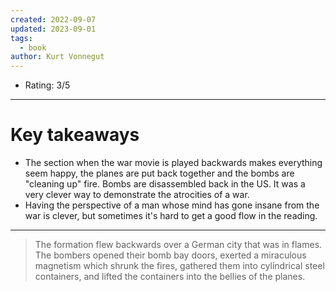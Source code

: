 ```yaml
---
created: 2022-09-07
updated: 2023-09-01
tags:
  - book
author: Kurt Vonnegut
---
```

* Rating: 3/5
---
# Key takeaways
* The section when the war movie is played backwards makes everything seem happy, the planes are put back together and the bombs are "cleaning up" fire. Bombs are disassembled back in the US. It was a very clever way to demonstrate the atrocities of a war.
* Having the perspective of a man whose mind has gone insane from the war is clever, but sometimes it's hard to get a good flow in the reading.

---

> The formation flew backwards over a German city that was in flames. The bombers opened their bomb bay doors, exerted a miraculous magnetism which shrunk the fires, gathered them into cylindrical steel containers, and lifted the containers into the bellies of the planes.

